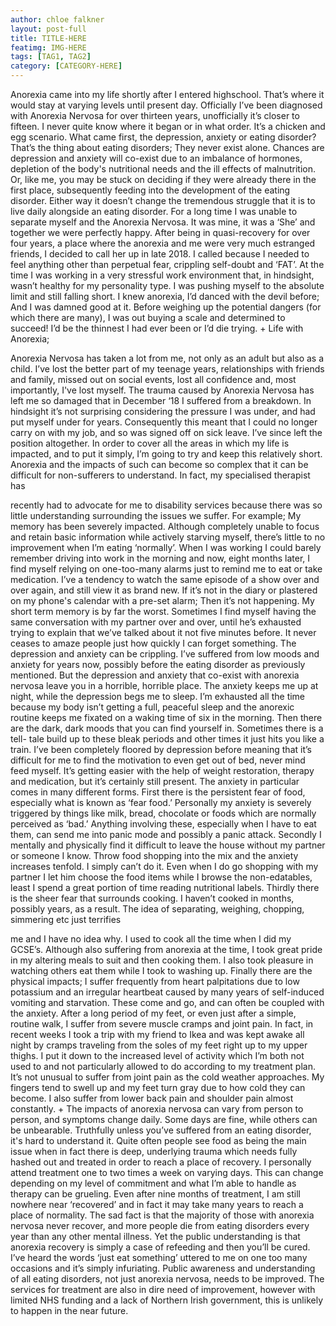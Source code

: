 ```yaml
---
author: chloe falkner
layout: post-full
title: TITLE-HERE
featimg: IMG-HERE
tags: [TAG1, TAG2]
category: [CATEGORY-HERE]
---
```



Anorexia came into my life shortly after I entered highschool. That’s where it would stay at
varying levels until present day. Officially I’ve been diagnosed with Anorexia Nervosa for
over thirteen years, unofficially it’s closer to fifteen. I never quite know where it began or in
what order. It’s a chicken and egg scenario. What came first, the depression, anxiety or
eating disorder?
That’s the thing about eating disorders; They never exist alone. Chances are depression and
anxiety will co-exist due to an imbalance of hormones, depletion of the body&#39;s nutritional
needs and the ill effects of malnutrition. Or, like me, you may be stuck on deciding if they
were already there in the first place, subsequently feeding into the development of the eating
disorder.
Either way it doesn’t change the tremendous struggle that it is to live daily alongside an
eating disorder.
For a long time I was unable to separate myself and the Anorexia Nervosa. It was mine, it
was a ‘She’ and together we were perfectly happy. After being in quasi-recovery for over
four years, a place where the anorexia and me were very much estranged friends, I decided
to call her up in late 2018. I called because I needed to feel anything other than perpetual
fear, crippling self-doubt and ‘FAT’. At the time I was working in a very stressful work
environment that, in hindsight, wasn’t healthy for my personality type. I was pushing myself
to the absolute limit and still falling short. I knew anorexia, I’d danced with the devil before;
And I was damned good at it. Before weighing up the potential dangers (for which there are
many), I was out buying a scale and determined to succeed! I’d be the thinnest I had ever
been or I’d die trying.
+
Life with Anorexia;

Anorexia Nervosa has taken a lot from me, not only as an adult but also as a child. I’ve lost
the better part of my teenage years, relationships with friends and family, missed out on
social events, lost all confidence and, most importantly, I&#39;ve lost myself. The trauma caused
by Anorexia Nervosa has left me so damaged that in December ‘18 I suffered from a
breakdown. In hindsight it’s not surprising considering the pressure I was under, and had put
myself under for years. Consequently this meant that I could no longer carry on with my job,
and so was signed off on sick leave. I’ve since left the position altogether.
In order to cover all the areas in which my life is impacted, and to put it simply, I’m going to
try and keep this relatively short. Anorexia and the impacts of such can become so complex
that it can be difficult for non-sufferers to understand. In fact, my specialised therapist has

recently had to advocate for me to disability services because there was so little
understanding surrounding the issues we suffer.
For example;
My memory has been severely impacted.
Although completely unable to focus and retain basic information while actively starving
myself, there’s little to no improvement when I’m eating ‘normally’. When I was working I
could barely remember driving into work in the morning and now, eight months later, I find
myself relying on one-too-many alarms just to remind me to eat or take medication. I’ve a
tendency to watch the same episode of a show over and over again, and still view it as
brand new. If it’s not in the diary or plastered on my phone&#39;s calendar with a pre-set alarm;
Then it’s not happening. My short term memory is by far the worst. Sometimes I find myself
having the same conversation with my partner over and over, until he’s exhausted trying to
explain that we’ve talked about it not five minutes before. It never ceases to amaze people
just how quickly I can forget something.
The depression and anxiety can be crippling.
I’ve suffered from low moods and anxiety for years now, possibly before the eating disorder
as previously mentioned. But the depression and anxiety that co-exist with anorexia nervosa
leave you in a horrible, horrible place. The anxiety keeps me up at night, while the
depression begs me to sleep. I’m exhausted all the time because my body isn’t getting a full,
peaceful sleep and the anorexic routine keeps me fixated on a waking time of six in the
morning.
Then there are the dark, dark moods that you can find yourself in. Sometimes there is a tell-
tale build up to these bleak periods and other times it just hits you like a train. I’ve been
completely floored by depression before meaning that it’s difficult for me to find the
motivation to even get out of bed, never mind feed myself. It’s getting easier with the help of
weight restoration, therapy and medication, but it’s certainly still present.
The anxiety in particular comes in many different forms. First there is the persistent fear of
food, especially what is known as ‘fear food.’ Personally my anxiety is severely triggered by
things like milk, bread, chocolate or foods which are normally perceived as ‘bad.’ Anything
involving these, especially when I have to eat them, can send me into panic mode and
possibly a panic attack.
Secondly I mentally and physically find it difficult to leave the house without my partner or
someone I know. Throw food shopping into the mix and the anxiety increases tenfold. I
simply can’t do it. Even when I do go shopping with my partner I let him choose the food
items while I browse the non-edatables, least I spend a great portion of time reading
nutritional labels.
Thirdly there is the sheer fear that surrounds cooking. I haven’t cooked in months, possibly
years, as a result. The idea of separating, weighing, chopping, simmering etc just terrifies

me and I have no idea why. I used to cook all the time when I did my GCSE’s. Although
also suffering from anorexia at the time, I took great pride in my altering meals to suit and
then cooking them. I also took pleasure in watching others eat them while I took to washing
up.
Finally there are the physical impacts;
I suffer frequently from heart palpitations due to low potassium and an irregular heartbeat
caused by many years of self-induced vomiting and starvation. These come and go, and can
often be coupled with the anxiety.
After a long period of my feet, or even just after a simple, routine walk, I suffer from severe
muscle cramps and joint pain. In fact, in recent weeks I took a trip with my friend to Ikea and
was kept awake all night by cramps traveling from the soles of my feet right up to my upper
thighs. I put it down to the increased level of activity which I’m both not used to and not
particularly allowed to do according to my treatment plan.
It’s not unusual to suffer from joint pain as the cold weather approaches. My fingers tend to
swell up and my feet turn gray due to how cold they can become. I also suffer from lower
back pain and shoulder pain almost constantly.
+
The impacts of anorexia nervosa can vary from person to person, and symptoms change
daily. Some days are fine, while others can be unbearable. Truthfully unless you’ve suffered
from an eating disorder, it&#39;s hard to understand it. Quite often people see food as being the
main issue when in fact there is deep, underlying trauma which needs fully hashed out and
treated in order to reach a place of recovery. I personally attend treatment one to two times a
week on varying days. This can change depending on my level of commitment and what I’m
able to handle as therapy can be grueling. Even after nine months of treatment, I am still
nowhere near ‘recovered’ and in fact it may take many years to reach a place of normality.
The sad fact is that the majority of those with anorexia nervosa never recover, and more
people die from eating disorders every year than any other mental illness. Yet the public
understanding is that anorexia recovery is simply a case of refeeding and then you’ll be
cured. I’ve heard the words ‘just eat something’ uttered to me on one too many occasions
and it’s simply infuriating.
Public awareness and understanding of all eating disorders, not just anorexia nervosa,
needs to be improved. The services for treatment are also in dire need of improvement,
however with limited NHS funding and a lack of Northern Irish government, this is unlikely to
happen in the near future.

